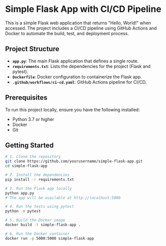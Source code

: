 # Simple Flask App with CI/CD Pipeline

This is a simple Flask web application that returns "Hello, World!" when accessed. The project includes a CI/CD pipeline using GitHub Actions and Docker to automate the build, test, and deployment process.

## Project Structure

- **`app.py`**: The main Flask application that defines a single route.
- **`requirements.txt`**: Lists the dependencies for the project (Flask and pytest).
- **`Dockerfile`**: Docker configuration to containerize the Flask app.
- **`.github/workflows/ci-cd.yaml`**: GitHub Actions pipeline for CI/CD.

## Prerequisites

To run this project locally, ensure you have the following installed:
- Python 3.7 or higher
- Docker
- Git

## Getting Started

```bash
# 1. Clone the repository
git clone https://github.com/yourusername/simple-flask-app.git
cd simple-flask-app

# 2. Install the dependencies
pip install -r requirements.txt

# 3. Run the Flask app locally
python app.py
# The app will be available at http://localhost:5000

# 4. Run the tests using pytest
python -m pytest

# 5. Build the Docker image
docker build -t simple-flask-app .

# 6. Run the Docker container
docker run -p 5000:5000 simple-flask-app
